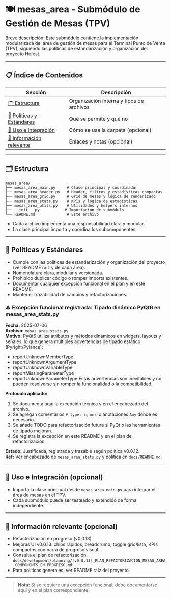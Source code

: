 # 🍽️ mesas_area - Submódulo de Gestión de Mesas (TPV)

Breve descripción: Este submódulo contiene la implementación modularizada del área de gestión de mesas para el Terminal Punto de Venta (TPV), siguiendo las políticas de estandarización y organización del proyecto Hefest.

---

## 📋 Índice de Contenidos

| Sección                                             | Descripción                              |
| --------------------------------------------------- | ---------------------------------------- |
| [🗂️ Estructura](#estructura)                         | Organización interna y tipos de archivos |
| [📁 Políticas y Estándares](#políticas-y-estándares) | Qué se permite y qué no                  |
| [🚀 Uso e Integración](#uso-e-integración)           | Cómo se usa la carpeta (opcional)        |
| [📖 Información relevante](#información-relevante)   | Enlaces y notas (opcional)               |

---

## 🗂️ Estructura

```
mesas_area/
├── mesas_area_main.py     # Clase principal y coordinador
├── mesas_area_header.py   # Header, filtros y estadísticas compactas
├── mesas_area_grid.py     # Grid de mesas y lógica de renderizado
├── mesas_area_stats.py    # KPIs y lógica de estadísticas
├── mesas_area_utils.py    # Utilidades y helpers internos
├── __init__.py           # Importación de submódulo
└── README.md              # Este archivo
```

- Cada archivo implementa una responsabilidad clara y modular.
- La clase principal importa y coordina los subcomponentes.

---


## 📁 Políticas y Estándares

- Cumple con las políticas de estandarización y organización del proyecto (ver README raíz y de cada área).
- Nomenclatura clara, modular y versionada.
- Prohibido duplicar código o romper imports existentes.
- Documentar cualquier excepción funcional en el plan y en este README.
- Mantener trazabilidad de cambios y refactorizaciones.

### ⚠️ Excepción funcional registrada: Tipado dinámico PyQt6 en mesas_area_stats.py

**Fecha:** 2025-07-06  
**Archivo:** `mesas_area_stats.py`  
**Motivo:** PyQt6 utiliza atributos y métodos dinámicos en widgets, layouts y señales, lo que genera múltiples advertencias de tipado estático (Pyright/Pylance):
  - reportUnknownMemberType
  - reportUnknownArgumentType
  - reportUnknownVariableType
  - reportMissingParameterType
  - reportUnknownParameterType
Estas advertencias son inevitables y no pueden resolverse sin romper la funcionalidad o la compatibilidad.

**Protocolo aplicado:**
1. Se documenta aquí la excepción técnica y en el encabezado del archivo.
2. Se agregan comentarios `# type: ignore` o anotaciones `Any` donde es necesario.
3. Se añade TODO para refactorización futura si PyQt o las herramientas de tipado mejoran.
4. Se registra la excepción en este README y en el plan de refactorización.

**Estado:** Justificada, registrada y trazable según política v0.0.12.  
**Ref:** Ver encabezado de `mesas_area_stats.py` y política en `docs/README.md`.

---

## 🚀 Uso e Integración (opcional)

- Importa la clase principal desde `mesas_area_main.py` para integrar el área de mesas en el TPV.
- Cada submódulo puede ser testeado y extendido de forma independiente.

---

## 📖 Información relevante (opcional)

- Refactorización en progreso (v0.0.13)
- Mejoras UI v0.0.13: chips rápidos, breadcrumb, toggle grid/lista, KPIs compactos con barra de progreso visual.
- Consulta el plan de refactorización: `docs/development/planning/[v0.0.13]_PLAN_REFACTORIZACION_MESAS_AREA_COMPONENTS_EN_PROGRESO.md`
- Para políticas generales, ver README raíz del proyecto.

---

> **Nota:** Si se requiere una excepción funcional, debe documentarse aquí y en el plan correspondiente.
